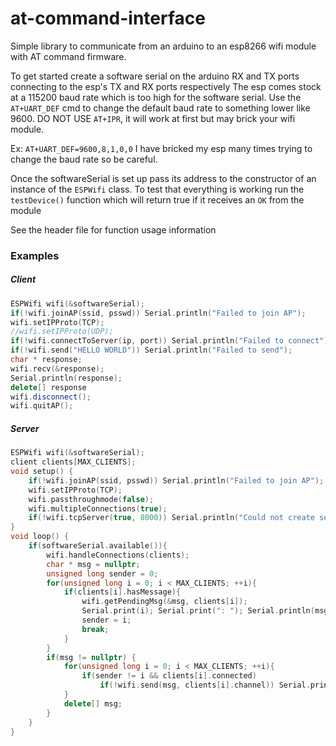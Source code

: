# at-command-interface
Simple library to communicate from an arduino to an esp8266 wifi module with AT command firmware.

To get started create a software serial on the arduino RX and TX ports connecting to the esp's TX and RX ports respectively
The esp comes stock at a 115200 baud rate which is too high for the software serial. Use the `AT+UART_DEF` cmd to change the default
baud rate to something lower like 9600. DO NOT USE `AT+IPR`, it will work at first but may brick your wifi module.

Ex: `AT+UART_DEF=9600,8,1,0,0` I have bricked my esp many times trying to change the baud rate so be careful.

Once the softwareSerial is set up pass its address to the constructor of an instance of the `ESPWifi` class.
To test that everything is working run the `testDevice()` function which will return true if it receives an `OK` from the module


See the header file for function usage information

### Examples
##### Client

```C++
ESPWifi wifi(&softwareSerial);
if(!wifi.joinAP(ssid, psswd)) Serial.println("Failed to join AP");
wifi.setIPProto(TCP);
//wifi.setIPProto(UDP);
if(!wifi.connectToServer(ip, port)) Serial.println("Failed to connect");
if(!wifi.send("HELLO WORLD")) Serial.println("Failed to send");
char * response;
wifi.recv(&response);
Serial.println(response);
delete[] response
wifi.disconnect();
wifi.quitAP();
```

##### Server

```C++
ESPWifi wifi(&softwareSerial);
client clients[MAX_CLIENTS];
void setup() {
    if(!wifi.joinAP(ssid, psswd)) Serial.println("Failed to join AP");
    wifi.setIPProto(TCP);
    wifi.passthroughmode(false);
    wifi.multipleConnections(true);
    if(!wifi.tcpServer(true, 8000)) Serial.println("Could not create server");
}
void loop() {
    if(softwareSerial.available()){
        wifi.handleConnections(clients);
        char * msg = nullptr;
        unsigned long sender = 0;
        for(unsigned long i = 0; i < MAX_CLIENTS; ++i){
            if(clients[i].hasMessage){
                wifi.getPendingMsg(&msg, clients[i]);
                Serial.print(i); Serial.print(": "); Serial.println(msg);
                sender = i;
                break;
            }
        }
        if(msg != nullptr) {
            for(unsigned long i = 0; i < MAX_CLIENTS; ++i){
                if(sender != i && clients[i].connected)
                    if(!wifi.send(msg, clients[i].channel)) Serial.println("Failed to send");
            }
            delete[] msg;
        }
    }
}
```

